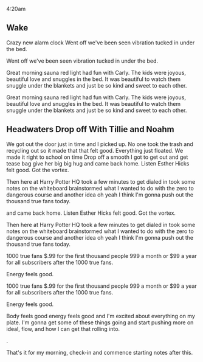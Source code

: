4:20am

## Wake
Crazy new alarm clock Went off we've been seen vibration tucked in under the bed.

Went off we've been seen vibration tucked in under the bed.

Great morning sauna red light had fun with Carly. The kids were joyous, beautiful love and snuggles in the bed. It was beautiful to watch them snuggle under the blankets and just be so kind and sweet to each other.



Great morning sauna red light had fun with Carly. The kids were joyous, beautiful love and snuggles in the bed. It was beautiful to watch them snuggle under the blankets and just be so kind and sweet to each other.


## Headwaters Drop off With Tillie and Noahm
We got out the door just in time and I picked up. No one took the trash and recycling out so it made that that felt good. Everything just floated. We made it right to school on time Drop off a smooth I got to get out and get tease bag give her big big hug and came back home. Listen Esther Hicks felt good. Got the vortex.

Then here at Harry Potter HQ took a few minutes to get dialed in took some notes on the whiteboard brainstormed what I wanted to do with the zero to dangerous course and another idea oh yeah I think I'm gonna push out the thousand true fans today.

 and came back home. Listen Esther Hicks felt good. Got the vortex.

Then here at Harry Potter HQ took a few minutes to get dialed in took some notes on the whiteboard brainstormed what I wanted to do with the zero to dangerous course and another idea oh yeah I think I'm gonna push out the thousand true fans today.

1000 true fans $.99 for the first thousand people 999 a month or $99 a year for all subscribers after the 1000 true fans.

Energy feels good.



1000 true fans $.99 for the first thousand people 999 a month or $99 a year for all subscribers after the 1000 true fans.

Energy feels good.



Body feels good energy feels good and I'm excited about everything on my plate. I'm gonna get some of these things going and start pushing more on ideal, flow, and how I can get that rolling into.

.

That's it for my morning, check-in and commence starting notes after this.